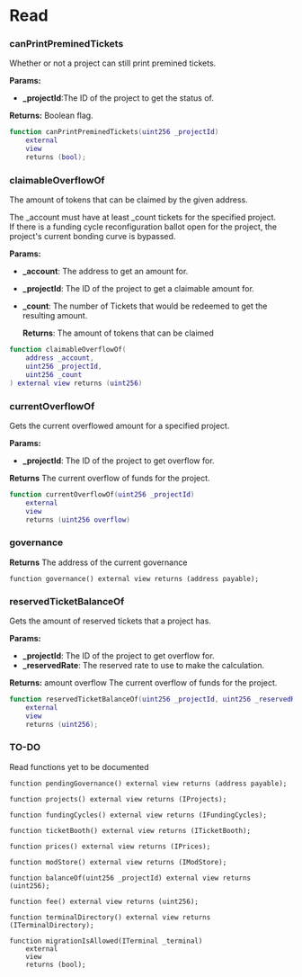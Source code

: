 # Read

### canPrintPreminedTickets

Whether or not a project can still print premined tickets.

**Params:**

- **\_projectId**:The ID of the project to get the status of.

**Returns:** Boolean flag.

```lua
function canPrintPreminedTickets(uint256 _projectId)
    external
    view
    returns (bool);
```

### claimableOverflowOf

The amount of tokens that can be claimed by the given address.

The \_account must have at least \_count tickets for the specified project.\
If there is a funding cycle reconfiguration ballot open for the project, the project's current bonding curve is bypassed.

**Params:**

- **\_account**: The address to get an amount for.
- **\_projectId**: The ID of the project to get a claimable amount for.
- **\_count**: The number of Tickets that would be redeemed to get the resulting amount.

  **Returns**: The amount of tokens that can be claimed

```lua
function claimableOverflowOf(
    address _account,
    uint256 _projectId,
    uint256 _count
) external view returns (uint256)
```

### currentOverflowOf

Gets the current overflowed amount for a specified project.

**Params:**

- **\_projectId**: The ID of the project to get overflow for.

**Returns** The current overflow of funds for the project.

```lua
function currentOverflowOf(uint256 _projectId)
    external
    view
    returns (uint256 overflow)
```

### governance

**Returns** The address of the current governance

```
function governance() external view returns (address payable);
```

### reservedTicketBalanceOf

Gets the amount of reserved tickets that a project has.

**Params:**

- **\_projectId**: The ID of the project to get overflow for.
- **\_reservedRate**: The reserved rate to use to make the calculation.

**Returns:** amount overflow The current overflow of funds for the project.

```lua
function reservedTicketBalanceOf(uint256 _projectId, uint256 _reservedRate)
    external
    view
    returns (uint256);
```

###

### TO-DO

Read functions yet to be documented

```
function pendingGovernance() external view returns (address payable);

function projects() external view returns (IProjects);

function fundingCycles() external view returns (IFundingCycles);

function ticketBooth() external view returns (ITicketBooth);

function prices() external view returns (IPrices);

function modStore() external view returns (IModStore);

function balanceOf(uint256 _projectId) external view returns (uint256);

function fee() external view returns (uint256);

function terminalDirectory() external view returns (ITerminalDirectory);

function migrationIsAllowed(ITerminal _terminal)
    external
    view
    returns (bool);
```
